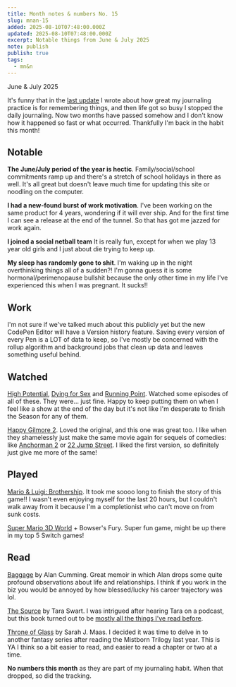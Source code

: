 ```yaml
---
title: Month notes & numbers No. 15
slug: mnan-15
added: 2025-08-10T07:48:00.000Z
updated: 2025-08-10T07:48:00.000Z
excerpt: Notable things from June & July 2025
note: publish
publish: true
tags:
  - mn&n
---
```


<p class="date">June & July 2025</p>

It's funny that in the <a href="/mnan/14/">last update</a> I wrote about how great my journaling practice is for remembering things, and then life got so busy I stopped the daily journaling. Now two months have passed somehow and I don't know how it happened so fast or what occurred. Thankfully I'm back in the habit this month!

<h2 class="highlighter pink">Notable</h2>

**The June/July period of the year is hectic**. Family/social/school commitments ramp up and there's a stretch of school holidays in there as well. It's all great but doesn't leave much time for updating this site or noodling on the computer.

**I had a new-found burst of work motivation**. I've been working on the same product for 4 years, wondering if it will ever ship. And for the first time I can see a release at the end of the tunnel. So that has got me jazzed for work again.

**I joined a social netball team**
It is really fun, except for when we play 13 year old girls and I just about die trying to keep up.

**My sleep has randomly gone to shit**. I'm waking up in the night overthinking things all of a sudden?! I'm gonna guess it is some hormonal/perimenopause bullshit because the only other time in my life I've experienced this when I was pregnant. It sucks!!

<h2 class="highlighter yellow">Work</h2>

I'm not sure if we've talked much about this publicly yet but the new CodePen Editor will have a Version history feature. Saving every version of every Pen is a LOT of data to keep, so I've mostly be concerned with the rollup algorithm and background jobs that clean up data and leaves something useful behind.

<h2 class="highlighter blue">Watched</h2>

[High Potential](https://www.imdb.com/title/tt22091076/?ref_=fn_all_ttl_1), [Dying for Sex](https://www.imdb.com/title/tt30252752/) and [Running Point](https://www.imdb.com/title/tt14879018/?ref_=fn_all_ttl_1). Watched some episodes of all of these. They were... just fine. Happy to keep putting them on when I feel like a show at the end of the day but it's not like I'm desperate to finish the Season for any of them.

[Happy Gilmore 2](https://www.imdb.com/title/tt31868189/?ref_=fn_all_ttl_1). Loved the original, and this one was great too. I like when they shamelessly just make the same movie again for sequels of comedies: like [Anchorman 2](https://www.imdb.com/title/tt1229340/?ref_=fn_all_ttl_1) or [22 Jump Street](https://www.imdb.com/title/tt2294449/?ref_=nv_sr_srsg_0_tt_6_nm_2_in_0_q_22%2520). I liked the first version, so definitely just give me more of the same!

<h2 class="highlighter green">Played</h2>

[Mario & Luigi: Brothership](https://en.wikipedia.org/wiki/Mario_%26_Luigi:_Brothership). It took me soooo long to finish the story of this game!! I wasn't even enjoying myself for the last 20 hours, but I couldn't walk away from it because I'm a completionist who can't move on from sunk costs.

[Super Mario 3D World](https://en.wikipedia.org/wiki/Super_Mario_3D_World) + Bowser's Fury. Super fun game, might be up there in my top 5 Switch games!

<h2 class="highlighter orange">Read</h2>

[Baggage](https://www.goodreads.com/book/show/57931617-baggage) by Alan Cumming. Great memoir in which Alan drops some quite profound observations about life and relationships. I think if you work in the biz you would be annoyed by how blessed/lucky his career trajectory was lol.

[The Source](https://www.taraswart.com/the-source/) by Tara Swart. I was intrigued after hearing Tara on a podcast, but this book turned out to be [mostly all the things I've read before](/the-diminishing-returns-of-self-dev-content/).

[Throne of Glass](https://sarahjmaas.com/throne-of-glass-series/) by Sarah J. Maas. I decided it was time to delve in to another fantasy series after reading the Mistborn Trilogy last year. This is YA I think so a bit easier to read, and easier to read a chapter or two at a time.

**No numbers this month** as they are part of my journaling habit. When that dropped, so did the tracking.
